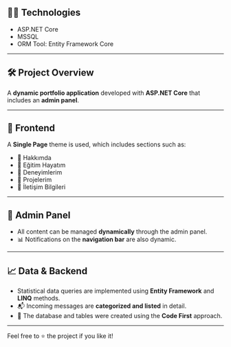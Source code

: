## 🧑‍💻 Technologies
- ASP.NET Core
- MSSQL  
- ORM Tool: Entity Framework Core  

---

## 🛠️ Project Overview  
A **dynamic portfolio application** developed with **ASP.NET Core** that includes an **admin panel**.

---

## 🧾 Frontend  
A **Single Page** theme is used, which includes sections such as:  
- 🔹 Hakkımda  
- 🔹 Eğitim Hayatım  
- 🔹 Deneyimlerim  
- 🔹 Projelerim  
- 🔹 İletişim Bilgileri  

---

## 🔐 Admin Panel  
- All content can be managed **dynamically** through the admin panel.  
- 📊 Notifications on the **navigation bar** are also dynamic.

---

## 📈 Data & Backend  
- Statistical data queries are implemented using **Entity Framework** and **LINQ** methods.  
- 📬 Incoming messages are **categorized and listed** in detail.  
- 🧱 The database and tables were created using the **Code First** approach.

---

Feel free to ⭐ the project if you like it!
